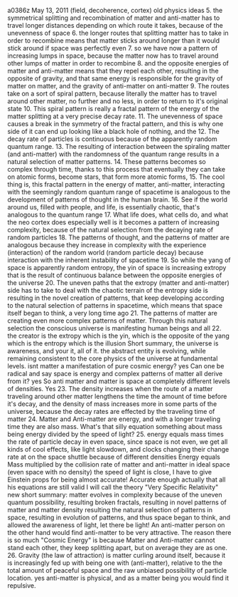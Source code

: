 a0386z
May 13, 2011
(field, decoherence, cortex) old physics ideas
5. the symmetrical splitting and recombination of matter and anti-matter has to travel longer distances depending on which route it takes, because of the unevenness of space
6. the longer routes that splitting matter has to take in order to recombine means that matter sticks around longer than it would stick around if space was perfectly even
‎7. so we have now a pattern of increasing lumps in space, because the matter now has to travel around other lumps of matter in order to recombine
8. and the opposite energies of matter and anti-matter means that they repel each other, resulting in the opposite of gravity, and that same energy is responsible for the gravity of matter on matter, and the gravity of anti-matter on anti-matter
9. The routes take on a sort of spiral pattern, because literally the matter has to travel around other matter, no further and no less, in order to return to it's original state
‎10. This spiral pattern is really a fractal pattern of the energy of the matter splitting at a very precise decay rate.
11. The unevenness of space causes a break in the symmetry of the fractal pattern, and this is why one side of it can end up looking like a black hole of nothing, and the 
12. The decay rate of particles is continuous because of the apparently random quantum range.
13. The resulting of interaction between the spiraling matter (and anti-matter) with the randomness of the quantum range results in a natural selection of matter patterns.
14. These patterns becomes so complex through time, thanks to this process that eventually they can take on atomic forms, become stars, that form more atomic forms, 15. The cool thing is, this fractal pattern in the energy of matter, anti-matter, interacting with the seemingly random quantum range of spacetime is analogous to the development of patterns of thought in the human brain.
16. See if the world around us, filled with people, and life, is essentially chaotic, that's analogous to the quantum range
17. What life does, what cells do, and what the neo cortex does especially well is it becomes a pattern of increasing complexity, because of the natural selection from the decaying rate of random particles
‎18. The patterns of thought, and the patterns of matter are analogous because they increase in complexity with the experience (interaction) of the random world (random particle decay) because interaction with the inherent instability of spacetime
19. So while the yang of space is apparently random entropy, the yin of space is increasing extropy that is the result of continuous balance between the opposite energies of the universe
20. The uneven paths that the extropy (matter and anti-matter) side has to take to deal with the chaotic terrain of the entropy side is resulting in the novel creation of patterns, that keep developing according to the natural selection of patterns in spacetime, which means that space itself began to think, a very long time ago
21. The patterns of matter are creating even more complex patterns of matter. Through this natural selection the conscious universe is manifesting human beings and all 22. the creator is the extropy which is the yin, which is the opposite of the yang which is the entropy which is the illusion
Short summary, the universe is awareness, and your it, all of it.
the abstract entity is evolving, while remaining consistent to the core physics of the universe at fundamental levels.
isnt matter a manifestation of pure cosmic energy? yes
Can one be radical and say space is energy and complex patterns of matter all derive from it? yes
So anti matter and matter is space at completely different levels of densities. Yes
23. The density increases when the route of a matter traveling around other matter lengthens the time the amount of time before it's decay, and the density of mass increases more in some parts of the universe, because the decay rates are effected by the traveling time of matter
24. Matter and Anti-matter are energy, and with a longer traveling time they are also mass. What's that silly equation something about mass being energy divided by the speed of light?
25. energy equals mass times the rate of particle decay in even space, since space is not even, we get all kinds of cool effects, like light slowdown, and clocks changing their change rate at on the space shuttle because of different densities
Energy equals Mass multiplied by the collision rate of matter and anti-matter in ideal space (even space with no density)
the speed of light is close, I have to give Einstein props for being almost accurate!
Accurate enough actually that all his equations are still valid
I will call the theory "Very Specific Relativity" new short summary: matter evolves in complexity because of the uneven quantum possibility, resulting broken fractals, resulting in novel patterns of matter and matter density resulting the natural selection of patterns in space, resulting in evolution of patterns, and thus space began to think, and allowed the awareness of light, let there be light!
An anti-matter person on the other hand would find anti-matter to be very attractive.
The reason there is so much "Cosmic Energy" is because Matter and Anti-matter cannot stand each other, they keep splitting apart, but on average they are as one.
‎26. Gravity (the law of attraction) is matter curling around itself, because it is increasingly fed up with being one with (anti-matter), relative to the the total amount of peaceful space and the raw unbiased possibility of particle location.
yes anti-matter is physical, and as a matter being you would find it repulsive.

